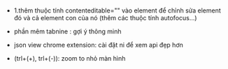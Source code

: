 #
- 1.thêm thuộc tính contenteditable="" vào element để chỉnh sửa element đó và cả element con của nó (thêm các thuộc tính autofocus...)



- phần mêm tabnine : gợi ý thông minh
- json view chrome extension: cài đặt ni để xem api đẹp hơn
- (trl+(+), trl+(-)): zoom to nhỏ màn hình